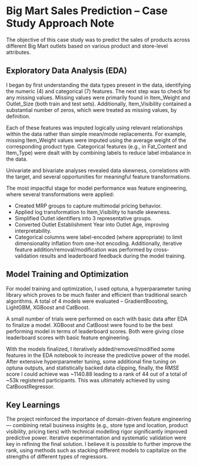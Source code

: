# Big Mart Sales Prediction – Case Study Approach Note
The objective of this case study was to predict the sales of products across different Big Mart outlets based on various product and store-level attributes. 
## Exploratory Data Analysis (EDA)
I began by first understanding the data types present in the data, identifying the numeric (4) and categorical (7) features. The next step was to check for any missing values. Missing values were primarily found in Item_Weight and Outlet_Size (both train and test sets). Additionally, Item_Visibility contained a substantial number of zeros, which were treated as missing values, by definition.

Each of these features was imputed logically using relevant relationships within the data rather than simple mean/mode replacements. For example, missing Item_Weight values were imputed using the average weight of the corresponding product type. Categorical features (e.g., in Fat_Content and Item_Type) were dealt with by combining labels to reduce label imbalance in the data.

Univariate and bivariate analyses revealed data skewness, correlations with the target, and several opportunities for meaningful feature transformations.

The most impactful stage for model performance was feature engineering, where several transformations were applied:
-	Created MRP groups to capture multimodal pricing behavior.
-	Applied log transformation to Item_Visibility to handle skewness.
-	Simplified Outlet identifiers into 3 representative groups.
-	Converted Outlet Establishment Year into Outlet Age, improving interpretability.
-	Categorical columns were label-encoded (where appropriate) to limit dimensionality inflation from one-hot encoding.
Additionally, iterative feature addition/removal/modification was performed by cross-validation results and leaderboard feedback during the model training.
## Model Training and Optimization
For model training and optimization, I used optuna, a hyperparameter tuning library which proves to be much faster and efficient than traditional search algorithms. A total of 4 models were evaluated – GradientBoosting, LightGBM, XGBoost and CatBoost.

A small number of trials were performed on each with basic data after EDA to finalize a model. XGBoost and CatBoost were found to be the best performing model in terms of leaderboard scores. Both were giving close leaderboard scores with basic feature engineering.

With the models finalized, I iteratively added/removed/modified some features in the EDA notebook to increase the predictive power of the model. After extensive hyperparameter tuning, some additional fine tuning on optuna outputs, and statistically backed data clipping, finally, the RMSE score I could achieve was ~1140.88 leading to a rank of 44 out of a total of ~53k registered participants. This was ultimately achieved by using CatBoostRegressor.

## Key Learnings
The project reinforced the importance of domain-driven feature engineering — combining retail business insights (e.g., store type and location, product visibility, pricing tiers) with technical modelling rigor significantly improved predictive power. Iterative experimentation and systematic validation were key in refining the final solution. I believe it is possible to further improve the rank, using methods such as stacking different models to capitalize on the strengths of different types of regressors.
